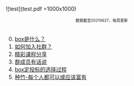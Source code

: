 ![test](test.pdf =1000x1000)<br>
<div align='center' ><font size='0.5'>数据截至20210627，每周更新</font></div><br>

0. [box是什么？](Chapter0.md)
1. [如何加入社群？](CHAPTER.01.1.md)
2. [精彩课程分享](CHAPTER.01.3.md)
3. [群成员有话说](CHAPTER.01.4.md)
4. [box定投标的选择过程](CHAPTER.05.md)
5. [种竹-每个人都可以或应该富有](CHAPTER.06.md)
